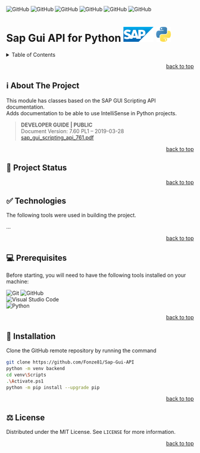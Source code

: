 <!-- Used for back to top link -->
<div id="top"></div>

<!-- Insert badges here. See https://shields.io/ -->
![GitHub](https://img.shields.io/github/v/tag/Fonze81/Sap-Gui-API?style=flat&logo=github)
![GitHub](https://img.shields.io/github/release-date/Fonze81/Sap-Gui-API?style=flat&logo=github)
![GitHub](https://img.shields.io/github/last-commit/Fonze81/Sap-Gui-API?style=flat&logo=github)
![GitHub](https://img.shields.io/github/commit-activity/m/Fonze81/Sap-Gui-API?style=flat&logo=github)
![GitHub](https://img.shields.io/github/repo-size/Fonze81/Sap-Gui-API?style=flat&logo=github)
![GitHub](https://img.shields.io/github/license/Fonze81/Sap-Gui-API?style=flat)


# Sap Gui API for Python ![SAP](/img/sap_20px.svg) ![Python](/img/python_20px.svg)
 
<details>
    <summary>Table of Contents</summary>
    <ol>
        <li><a href="#about-the-project"> ℹ️ About The Project</a></li>
        <li><a href="#project-status"> 🚧 Project Status</a></li>
        <li><a href="#technologies"> ✅ Technologies</a></li>
        <li><a href="#prerequisites"> 💻 Prerequisites</a></li>
        <li><a href="#installation"> 🚀 Installation</a></li>
        <li><a href="#license"> ⚖️ License</a></li>
    </ol>
</details>

<!-- Link to top -->
<p align="right"><a href="#top">back to top</a></p>

<!-- Used for Table of Contents link -->
<div id="about-the-project"></div>

## ℹ️ About The Project

This module has classes based on the SAP GUI Scripting API documentation.  
Adds documentation to be able to use IntelliSense in Python projects.

> **DEVELOPER GUIDE | PUBLIC**  
> Document Version: 7.60 PL1 – 2019-03-28  
> [sap_gui_scripting_api_761.pdf](https://help.sap.com/doc/9215986e54174174854b0af6bb14305a/760.01/en-US/sap_gui_scripting_api_761.pdf)

<!-- Link to top -->
<p align="right"><a href="#top">back to top</a></p>

<!-- Used for Table of Contents link -->
<div id="project-status"></div>

## 🚧 Project Status

<!-- Link to top -->
<p align="right"><a href="#top">back to top</a></p>

<!-- Used for Table of Contents link -->
<div id="technologies"></div>

## ✅ Technologies

The following tools were used in building the project.

...

<!-- Link to top -->
<p align="right"><a href="#top">back to top</a></p>

<!-- Used for Table of Contents link -->
<div id="prerequisites"></div>

## 💻 Prerequisites

Before starting, you will need to have the following tools installed on your machine:

![Git](https://img.shields.io/static/v1?label=Git&message=^v2.35.1.windows.2&color=blue&style=flat&logo=git) 
![GitHub](https://img.shields.io/static/v1?label=GitHub%20Desktop&message=^v3.0.7%20x64&color=blue&style=flat-square&logo=github)  
![Visual Studio Code](https://img.shields.io/static/v1?label=Visual%20Studio%20Code&message=^v1.71.0%20x64&color=blue&style=flat-square&logo=visual-studio-code)  
![Python](https://img.shields.io/static/v1?label=Python&message=^v3.10.6&color=blue&style=flat&logo=python)

<!-- Link to top -->
<p align="right"><a href="#top">back to top</a></p>

<!-- Used for Table of Contents link -->
<div id="installation"></div>

## 🚀 Installation

Clone the GitHub remote repository by running the command

```bash
git clone https://github.com/Fonze81/Sap-Gui-API
python -m venv backend
cd venv\Scripts
.\Activate.ps1
python -m pip install --upgrade pip
```

<!-- Link to top -->
<p align="right"><a href="#top">back to top</a></p>

<!-- Used for Table of Contents link -->
<div id="license"></div>

## ⚖️ License

Distributed under the MIT License. See `LICENSE` for more information.

<!-- Link to top -->
<p align="right"><a href="#top">back to top</a></p>
